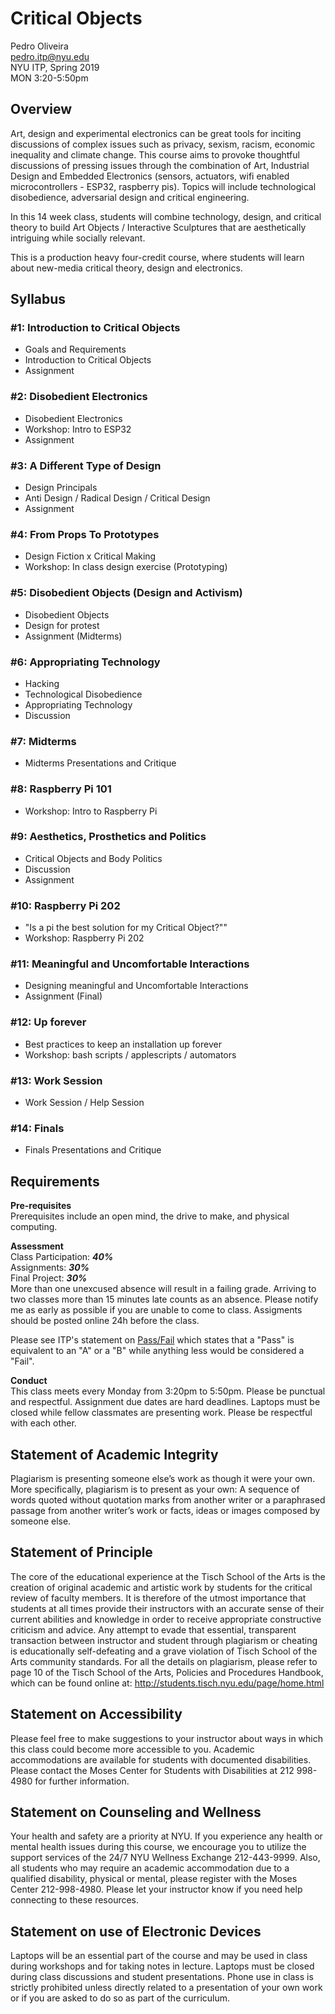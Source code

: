 # Critical Objects

Pedro Oliveira  
pedro.itp@nyu.edu  
NYU ITP, Spring 2019  
MON 3:20-5:50pm

## Overview

Art, design and experimental electronics can be great tools for inciting discussions of complex issues such as privacy, sexism, racism, economic inequality and climate change. This course aims to provoke thoughtful discussions of pressing issues through the combination of Art, Industrial Design and Embedded Electronics (sensors, actuators, wifi enabled microcontrollers - ESP32, raspberry pis). Topics will include technological disobedience, adversarial design and critical engineering.

In this 14 week class, students will combine technology, design, and critical theory to build Art Objects / Interactive Sculptures that are aesthetically intriguing while socially relevant.

This is a production heavy four-credit course, where students will learn about new-media critical theory, design and electronics.



## Syllabus
### #1: Introduction to Critical Objects
- Goals and Requirements
- Introduction to Critical Objects
- Assignment

### #2: Disobedient Electronics
- Disobedient Electronics
- Workshop: Intro to ESP32
- Assignment

### #3: A Different Type of Design
- Design Principals
- Anti Design / Radical Design / Critical Design
- Assignment

### #4: From Props To Prototypes
- Design Fiction x Critical Making
- Workshop: In class design exercise (Prototyping)

### #5: Disobedient Objects (Design and Activism)
- Disobedient Objects
- Design for protest
- Assignment (Midterms)

### #6: Appropriating Technology
- Hacking
- Technological Disobedience
- Appropriating Technology
- Discussion

### #7: Midterms
- Midterms Presentations and Critique

### #8: Raspberry Pi 101
- Workshop: Intro to Raspberry Pi

### #9: Aesthetics, Prosthetics and Politics
- Critical Objects and Body Politics
- Discussion
- Assignment

### #10: Raspberry Pi 202
- "Is a pi the best solution for my Critical Object?""
- Workshop: Raspberry Pi 202

### #11: Meaningful and Uncomfortable Interactions
- Designing meaningful and Uncomfortable Interactions
- Assignment (Final)

### #12: Up forever
- Best practices to keep an installation up forever
- Workshop: bash scripts / applescripts / automators

### #13: Work Session
- Work Session / Help Session

### #14: Finals
- Finals Presentations and Critique

## Requirements

**Pre-requisites**  
 Prerequisites include an open mind, the drive to make, and physical computing.

**Assessment**  
Class Participation: ***40%***  
Assignments: ***30%***  
Final Project: ***30%***  
More than one unexcused absence will result in a failing grade. Arriving to two classes more than 15 minutes late counts as an absence. Please notify me as early as possible if you are unable to come to class.
Assigments should be posted online 24h before the class.

Please see ITP's statement on [Pass/Fail](http://help.itp.nyu.edu/academic-policies/pass-fail) which states that a "Pass" is equivalent to an "A" or a "B" while anything less would be considered a "Fail".


**Conduct**  
This class meets every Monday from 3:20pm to 5:50pm.
Please be punctual and respectful. Assignment due dates are hard deadlines.
Laptops must be closed while fellow classmates are presenting work. Please be respectful with each other.

## Statement of Academic Integrity

Plagiarism is presenting someone else’s work as though it were your own. More specifically, plagiarism is to present as your own: A sequence of words quoted without quotation marks from another writer or a paraphrased passage from another writer’s work or facts, ideas or images composed by someone else.

## Statement of Principle

The core of the educational experience at the Tisch School of the Arts is the creation of original academic and artistic work by students for the critical review of faculty members. It is therefore of the utmost importance that students at all times provide their instructors with an accurate sense of their current abilities and knowledge in order to receive appropriate constructive criticism and advice. Any attempt to evade that essential, transparent transaction between instructor and student through plagiarism or cheating is educationally self-defeating and a grave violation of Tisch School of the Arts community standards. For all the details on plagiarism, please refer to page 10 of the Tisch School of the Arts, Policies and Procedures Handbook, which can be found online at: http://students.tisch.nyu.edu/page/home.html

## Statement on Accessibility

Please feel free to make suggestions to your instructor about ways in which this class could become more accessible to you. Academic accommodations are available for students with documented disabilities. Please contact the Moses Center for Students with Disabilities at 212 998-4980 for further information.

## Statement on Counseling and Wellness

Your health and safety are a priority at NYU. If you experience any health or mental health issues during this course, we encourage you to utilize the support services of the 24/7 NYU Wellness Exchange 212-443-9999. Also, all students who may require an academic accommodation due to a qualified disability, physical or mental, please register with the Moses Center 212-998-4980. Please let your instructor know if you need help connecting to these resources.

## Statement on use of Electronic Devices

Laptops will be an essential part of the course and may be used in class during workshops and for taking notes in lecture. Laptops must be closed during class discussions and student presentations. Phone use in class is strictly prohibited unless directly related to a presentation of your own work or if you are asked to do so as part of the curriculum.
